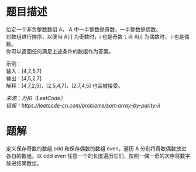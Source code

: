 # 题目描述
给定一个非负整数数组 A， A 中一半整数是奇数，一半整数是偶数。  
对数组进行排序，以便当 A[i] 为奇数时，i 也是奇数；当 A[i] 为偶数时， i 也是偶数。  
你可以返回任何满足上述条件的数组作为答案。  

示例：  
输入：[4,2,5,7]  
输出：[4,5,2,7]  
解释：[4,7,2,5]，[2,5,4,7]，[2,7,4,5] 也会被接受。  

*来源：力扣（LeetCode）*  
*链接：https://leetcode-cn.com/problems/sort-array-by-parity-ii*

# 题解
定义保存奇数的数组 odd 和保存偶数的数组 even，遍历 A 分别将奇数偶数放进各自的数组。以 odd even 任意一个的长度遍历它们，按照一偶一奇的次序将数字放进结果数组。
